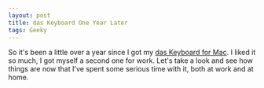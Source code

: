 ```yaml
---
layout: post
title: das Keyboard One Year Later
tags: Geeky
---
```


So it's been a little over a year since I got my [das Keyboard for Mac][das_keyboard]. I liked it so much, I got myself a second one for work. Let's take a look and see how things are now that I've spent some serious time with it, both at work and at home.



[das_keyboard]: http://www.daskeyboard.com/model-s-professional-for-mac/
